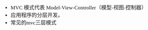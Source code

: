 <span  style="font-family: Simsun,serif; font-size: 17px; ">

- MVC 模式代表 Model-View-Controller（模型-视图-控制器）
- 应用程序的分层开发。
- 常见的mvc三层模式

</span>